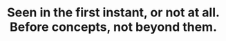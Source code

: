 ---
title: Seen in the first instant, or not at all. Before concepts, not beyond them.
tags: mindfulness consciousness
selfimmediately: true
selfimmediatelyorder: 1
---